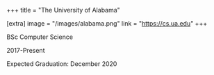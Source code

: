 +++
title = "The University of Alabama"

[extra]
image = "/images/alabama.png"
link = "https://cs.ua.edu"
+++

BSc Computer Science

2017-Present

Expected Graduation: December 2020
